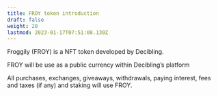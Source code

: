 ```yaml
---
title: FROY token introduction
draft: false
weight: 20
lastmod: 2023-01-17T07:51:08.130Z
---
```


Froggily (FROY) is a NFT token developed by Decibling.

FROY will be use as a public currency within Decibling’s platform

All purchases, exchanges, giveaways, withdrawals, paying interest, fees and taxes (if any) and staking will use FROY.
